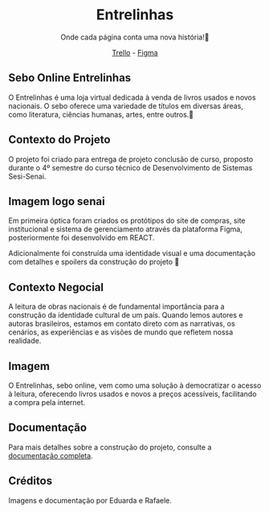 <h1 align="center">Entrelinhas</h1>

<p align="center">
  Onde  cada página conta uma nova história!📖
</p>

<p align="center">
  <a href="https://trello.com/invite/b/66acd187c9556e20b6437bc6/ATTI8510db676bd9e2c95ecd52aa548223fa2BC8771F/entrelinhas-redev">Trello</a> -
  <a href="https://www.figma.com/design/vYNfG1YU0zkxnjioQSRZ9d/Entrelinhas?node-id=138-3&t=YHWV6X1pYCr0Tr8A-1">Figma</a>
</p>

## Sebo Online Entrelinhas

O Entrelinhas é uma loja virtual dedicada à venda de livros usados e novos nacionais. O sebo oferece uma variedade de títulos em diversas áreas, como literatura, ciências humanas, artes, entre outros.📙

## Contexto do Projeto

O projeto foi criado para entrega de projeto conclusão de curso, proposto durante o 4º semestre do curso técnico de Desenvolvimento de Sistemas Sesi-Senai.

## Imagem logo senai

Em primeira óptica foram criados os protótipos do site de compras, site institucional e sistema de gerenciamento através da plataforma Figma, posteriormente foi desenvolvido em REACT.

Adicionalmente foi construída uma identidade visual e uma documentação com detalhes e spoilers da construção do projeto 👀

## Contexto Negocial

A leitura de obras nacionais é de fundamental importância para a construção da identidade cultural de um país. Quando lemos autores e autoras brasileiros, estamos em contato direto com as narrativas, os cenários, as experiências e as visões de mundo que refletem nossa realidade.

## Imagem

O Entrelinhas, sebo online, vem como uma solução à democratizar o acesso à leitura, oferecendo livros usados e novos a preços acessíveis, facilitando a compra pela internet. 

## Documentação 

Para mais detalhes sobre a construção do projeto, consulte a [documentação completa](https://sesisenaispedu-my.sharepoint.com/:w:/r/personal/eduarda_gomes_portalsesisp_org_br/Documents/Resumo%20e%20Descri%C3%A7%C3%A3o%20-%20REDev.docx?d=w15565e0fcfec4f6a9a4c7dbf90a347dc&csf=1&web=1&e=s35Iee).

## Créditos

Imagens e documentação por Eduarda e Rafaele.



